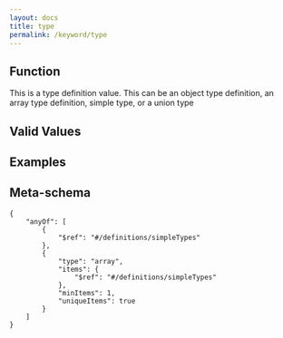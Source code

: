 ```yaml
---
layout: docs
title: type
permalink: /keyword/type
---
```


## Function

This is a type definition value. This can be an object type definition, an array type definition, simple type, or a union type


## Valid Values


## Examples


## Meta-schema

	{
		"anyOf": [
			{
				"$ref": "#/definitions/simpleTypes"
			},
			{
				"type": "array",
				"items": {
					"$ref": "#/definitions/simpleTypes"
				},
				"minItems": 1,
				"uniqueItems": true
			}
		]
	}

